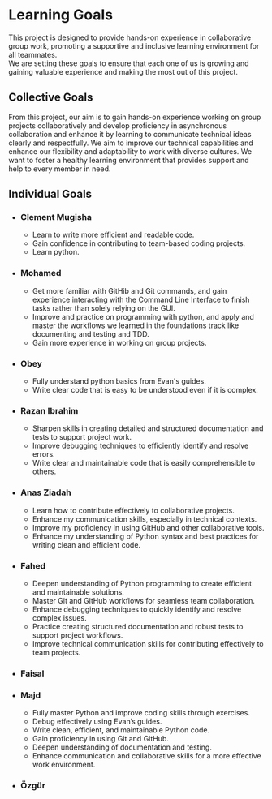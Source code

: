 # Learning Goals

This project is designed to provide hands-on experience in collaborative
group work, promoting a supportive and inclusive learning environment for
all teammates.  
We are setting these goals
 to ensure that each one of us is growing
 and gaining valuable experience and making the most
 out of this project.

## Collective Goals

From this project,
 our aim is to gain hands-on experience working
on group projects collaboratively and develop proficiency in
asynchronous collaboration and enhance it by learning to
communicate technical ideas clearly and respectfully. We aim to improve our
technical capabilities and enhance our flexibility and adaptability to work
with diverse cultures. We want to foster
a healthy learning
environment that provides support and help to every member in need.

## Individual Goals

- ### **Clement Mugisha**

  - Learn to write more efficient and readable code.  
  - Gain confidence in contributing to team-based coding projects.
  - Learn python.
  
- ### **Mohamed**

  - Get more familiar with GitHib and Git commands, and gain experience interacting
  with the Command Line Interface to finish
  tasks rather than solely relying on the GUI.
  - Improve and practice on programming with python, and apply and master the
  workflows we learned in the foundations track like
   documenting and testing and TDD.
  - Gain more experience in working on group projects.

- ### **Obey**

  - Fully understand python basics from Evan's guides.
  - Write clear code that is easy to be understood even if it is complex.

- ### **Razan Ibrahim**

  - Sharpen skills in creating detailed and structured documentation and tests to
  support project work.
  - Improve debugging techniques to efficiently identify and resolve errors.
  - Write clear and maintainable code that is easily comprehensible to others.

- ### **Anas Ziadah**

  - Learn how to contribute effectively to collaborative projects.
  - Enhance my communication skills, especially in technical contexts.
  - Improve my proficiency in using GitHub and other collaborative tools.
  - Enhance my understanding of Python syntax and best practices for writing clean
   and efficient code.

- ### **Fahed**

   - Deepen understanding of Python programming to create efficient and maintainable solutions.
   - Master Git and GitHub workflows for seamless team collaboration.
   - Enhance debugging techniques to quickly identify and resolve complex issues.
   - Practice creating structured documentation and robust tests to support project workflows.
   - Improve technical communication skills for contributing effectively to team projects.

- ### **Faisal**

  <!-- - goal 1 -->
  <!-- - goal 2 ... etc -->

- ### **Majd**

  - Fully master Python and improve
 coding skills through exercises.
  - Debug effectively using Evan’s guides.
  - Write clean, efficient, and maintainable Python code.
  - Gain proficiency in using Git and GitHub.
  - Deepen understanding of documentation and testing.
  - Enhance communication and collaborative skills for a more effective work environment.

- ### **Özgür**

 <!-- - goal 1 -->
 <!-- - goal 2 ... etc -->
